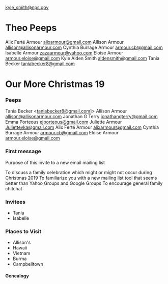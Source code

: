 

kyle_smith@nps.gov

# Theo Peeps


Alix Ferté Armour <alixarmour@gmail.com>
Allison Armour <allison@allisonarmour.com>
Cynthia Burrage Armour <armour.cb@gmail.com>
Isabelle Armour <zazaarmour@yahoo.com>
Eloise Armour <armour.eloise@gmail.com>
Kyle Alden Smith <aldensmith@gmail.com>
Tania Becker <taniabecker8@gmail.com>


# Our More Christmas 19

### Peeps

Tania Becker <taniabecker8@gmail.com]>
Allison Armour <allison@allisonarmour.com>
Jonathan G Terry <jonathangterry@gmail.com>
Emma Porteous <ejporteous@gmail.com>
Juliette Armour <Juliettevka@gmail.com>
Alix Ferté Armour <alixarmour@gmail.com>
Cynthia Burrage Armour <armour.cb@gmail.com>
Eloise Armour <armour.eloise@gmail.com>

### First message

Purpose of this invite to a new email mailing list

To discuss a family celebration which might or might not occur during Christmas 2019
To familiarize you with a new mailing list tool that seems better than Yahoo Groups and Google Groups
To encourage general family chitchat


### Invitees

* Tania
* Isabelle

### Places to Visit

* Allison's
* Hawaii
* Vietnam
* Burma
* Campbelltown

#### Genealogy
